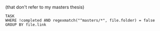 (that don't refer to my masters thesis)
```dataview
TASK
WHERE !completed AND regexmatch("^masters/*", file.folder) = false
GROUP BY file.link
```